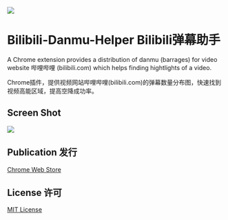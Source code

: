 ![](http://i.imgur.com/dPhi1U5.png)

# Bilibili-Danmu-Helper Bilibili弹幕助手

A Chrome extension provides a distribution of danmu (barrages) for video website 哔哩哔哩 (bilibili.com) which helps finding hightlights of a video.

Chrome插件，提供视频网站哔哩哔哩(bilibili.com)的弹幕数量分布图，快速找到视频高能区域，提高空降成功率。

## Screen Shot

![](http://i.imgur.com/whyw11I.png)

## Publication 发行

[Chrome Web Store](https://chrome.google.com/webstore/detail/bilibili-danmu-helper/gobbhgbhngcmegjdnnlfoebhholmhcmj)

## License 许可

[MIT License](http://www.opensource.org/licenses/mit-license.php)
